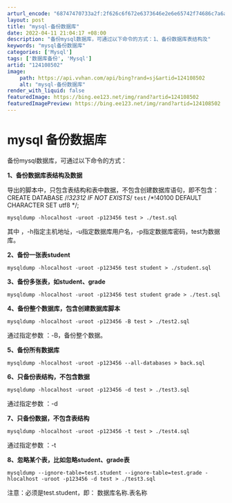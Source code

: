 ```yaml
---
arturl_encode: "68747470733a2f:2f626c6f672e6373646e2e6e65742f74686c7a6a666566652f:61727469636c652f64657461696c732f313234313038353032"
layout: post
title: "mysql-备份数据库"
date: 2022-04-11 21:04:17 +08:00
description: "备份mysql数据库，可通过以下命令的方式：1、备份数据库表结构及"
keywords: "mysql备份数据库"
categories: ['Mysql']
tags: ['数据库备份', 'Mysql']
artid: "124108502"
image:
    path: https://api.vvhan.com/api/bing?rand=sj&artid=124108502
    alt: "mysql-备份数据库"
render_with_liquid: false
featuredImage: https://bing.ee123.net/img/rand?artid=124108502
featuredImagePreview: https://bing.ee123.net/img/rand?artid=124108502
---
```


# mysql 备份数据库

备份mysql数据库，可通过以下命令的方式：

**1、备份数据库表结构及数据**

导出的脚本中，只包含表结构和表中数据，不包含创建数据库语句，即不包含：CREATE DATABASE /*!32312 IF NOT EXISTS*/ `test` /*!40100 DEFAULT CHARACTER SET utf8 */;

```
mysqldump -hlocalhost -uroot -p123456 test > ./test.sql
```

其中
，-h指定主机地址，-u指定数据库用户名，-p指定数据库密码，test为数据库。

**2、备份一张表student**

```
mysqldump -hlocalhost -uroot -p123456 test student > ./student.sql
```

**3、备份多张表，如student、grade**

```
mysqldump -hlocalhost -uroot -p123456 test student grade > ./test.sql
```

**4、备份整个数据库，包含创建数据库脚本**

```
mysqldump -hlocalhost -uroot -p123456 -B test > ./test2.sql
```

通过指定参数
：-B，备份整个数据。

**5、备份所有数据库**

```
mysqldump -hlocalhost -uroot -p123456 --all-databases > back.sql
```

**6、只备份表结构，不包含数据**

```
mysqldump -hlocalhost -uroot -p123456 -d test > ./test3.sql
```

通过指定参数
：-d

**7、只备份数据，不包含表结构**

```
mysqldump -hlocalhost -uroot -p123456 -t test > ./test4.sql
```

通过指定参数
：-t

**8、忽略某个表，比如忽略student、grade表**

```
mysqldump --ignore-table=test.student --ignore-table=test.grade -hlocalhost -uroot -p123456 -d test > ./test3.sql
```

注意：必须是test.student，即：
数据库名称.表名称